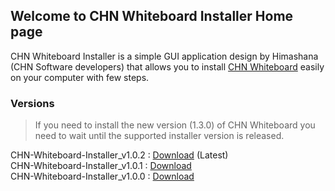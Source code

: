 ## Welcome to CHN Whiteboard Installer Home page

CHN Whiteboard Installer is a simple GUI application design by Himashana (CHN Software developers) that allows you to install [CHN Whiteboard](https://github.com/Himashana/CHN-Whiteboard) easily on your computer with few steps.

### Versions

> If you need to install the new version (1.3.0) of CHN Whiteboard you need to wait until the supported installer version is released.<br>

CHN-Whiteboard-Installer_v1.0.2 : [Download](https://github.com/Himashana/CHN-Whiteboard-Installer/releases/download/v1.0.2/CHN-Whiteboard-Installer-setup.zip) (Latest)<br>
CHN-Whiteboard-Installer_v1.0.1 : [Download](https://github.com/Himashana/CHN-Whiteboard-Installer/releases/download/v1.0.1/CHN-Whiteboard-Installer-setup.zip)<br>
CHN-Whiteboard-Installer_v1.0.0 : [Download](https://github.com/Himashana/CHN-Whiteboard-Installer/releases/download/v1.0.0/CHN.Whiteboard.Installer.setup.msi)
